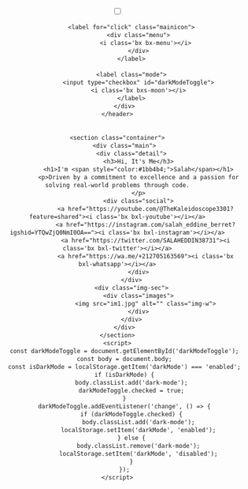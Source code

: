 
<!DOCTYPE html>
<html lang="en">

<head>
    <meta charset="UTF-8">
    <meta http-equiv="X-UA-Compatible" content="IE=edge">
    <meta name="viewport" content="width=device-width, initial-scale=1.0">
    <link href='https://unpkg.com/boxicons@2.1.4/css/boxicons.min.css' rel='stylesheet'>
    <link rel="stylesheet" href="intro.css">
    <title>Portfolio</title>
</head>

<body>
    <header class="container">
        <div class="page-header">
            <input type="checkbox" id="click">

            <label for="click" class="mainicon">
                <div class="menu">
                    <i class='bx bx-menu'></i>
                </div>
            </label>
            
            <label class="mode">
                <input type="checkbox" id="darkModeToggle">
                <i class='bx bxs-moon'></i>
            </label>
        </div>
    </header>


    <section class="container">
        <div class="main">
            <div class="detail">
                <h3>Hi, It's Me</h3>
                <h1>I'm <span style="color:#1bb4b4;">Salah</span></h1>
                <p>Driven by a commitment to excellence and a passion for solving real-world problems through code.
                </p>
                <div class="social">
                    <a href="https://youtube.com/@TheKaleidoscope3301?feature=shared"><i class='bx bxl-youtube'></i></a>
                    <a href="https://instagram.com/salah_eddine_berret?igshid=YTQwZjQ0NmI0OA=="><i class='bx bxl-instagram'></i></a>
                    <a href="https://twitter.com/SALAHEDDIN38731"><i class='bx bxl-twitter'></i></a>
                    <a href="https://wa.me/+212705163569"><i class='bx bxl-whatsapp'></i></a>
                </div>
            </div>
            <div class="img-sec">
                <div class="images">
                    <img src="im1.jpg" alt="" class="img-w">
                </div>
            </div>
        </div>
    </section>
    <script>
        const darkModeToggle = document.getElementById('darkModeToggle');
        const body = document.body;
        const isDarkMode = localStorage.getItem('darkMode') === 'enabled';
        if (isDarkMode) {
            body.classList.add('dark-mode');
            darkModeToggle.checked = true;
        }
        darkModeToggle.addEventListener('change', () => {
            if (darkModeToggle.checked) {
                body.classList.add('dark-mode');
                localStorage.setItem('darkMode', 'enabled');
            } else {
                body.classList.remove('dark-mode');
                localStorage.setItem('darkMode', 'disabled');
            }
        });
    </script>
    
</body>

</html>

